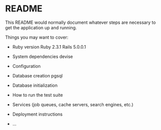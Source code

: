 # README

This README would normally document whatever steps are necessary to get the
application up and running.

Things you may want to cover:

* Ruby version
Ruby 2.3.1
Rails 5.0.0.1

* System dependencies
devise


* Configuration

* Database creation
pgsql

* Database initialization

* How to run the test suite

* Services (job queues, cache servers, search engines, etc.)

* Deployment instructions

* ...
